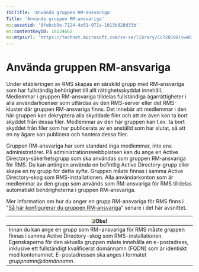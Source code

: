 ```yaml
---
TOCTitle: 'Använda gruppen RM-ansvariga'
Title: 'Använda gruppen RM-ansvariga'
ms:assetid: '0febcb3e-7124-4e51-971a-1013b928d33b'
ms:contentKeyID: 18124662
ms:mtpsurl: 'https://technet.microsoft.com/sv-se/library/Cc720198(v=WS.10)'
---
```


Använda gruppen RM-ansvariga
============================

Under etableringen av RMS skapas en särskild grupp med RM-ansvariga som har fullständig behörighet till allt rättighetsskyddat innehåll. Medlemmar i gruppen RM-ansvariga tilldelas fullständiga ägarrättigheter i alla användarlicenser som utfärdas av den RMS-server eller det RMS-kluster där gruppen RM-ansvariga finns. Det innebär att medlemmar i den här gruppen kan dekryptera alla skyddade filer och att de även kan ta bort skyddet från dessa filer. Medlemmar av den här gruppen kan t.ex. ta bort skyddet från filer som har publicerats av en anställd som har slutat, så att en ny ägare kan publicera och hantera dessa filer.

Gruppen RM-ansvariga har som standard inga medlemmar, inte ens administratörer. På administrationswebbplatsen kan du ange en Active Directory-säkerhetsgrupp som ska användas som gruppen RM-ansvariga för RMS. Du kan antingen använda en befintlig Active Directory-grupp eller skapa en ny grupp för detta syfte. Gruppen måste finnas i samma Active Directory-skog som RMS-installationen. Alla användarkonton som är medlemmar av den grupp som används som RM-ansvariga för RMS tilldelas automatiskt behörigheterna i gruppen RM-ansvariga.

Mer information om hur du anger en grupp RM-ansvariga för RMS finns i ”[Så här konfigurerar du gruppen RM-ansvariga](https://technet.microsoft.com/f2ef847e-2824-471f-9079-5c343094aba8)” senare i det här avsnittet.

| ![](images/Cc720198.note(WS.10).gif)Obs!                                                                                                                                                                                                                                                                                         |
|---------------------------------------------------------------------------------------------------------------------------------------------------------------------------------------------------------------------------------------------------------------------------------------------------------------------------------------------------------------|
| Innan du kan ange en grupp som RM-ansvariga för RMS måste gruppen finnas i samma Active Directory-skog som RMS-installationen. Egenskaperna för den aktuella gruppen måste innehålla en e-postadress, inklusive ett fullständigt kvalificerat domännamn (FQDN) som är identiskt med kontonamnet. E-postadressen ska anges i formatet *gruppnamn*@*domännamn*. |
